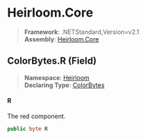 # Heirloom.Core

> **Framework**: .NETStandard,Version=v2.1  
> **Assembly**: [Heirloom.Core][0]

## ColorBytes.R (Field)

> **Namespace**: [Heirloom][0]  
> **Declaring Type**: [ColorBytes][1]

#### R

The red component.

```cs
public byte R
```

[0]: ../../../Heirloom.Core.md
[1]: ../ColorBytes.md
